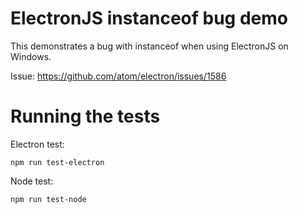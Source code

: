 # ElectronJS instanceof bug demo

This demonstrates a bug with instanceof when using ElectronJS on Windows.

Issue: https://github.com/atom/electron/issues/1586

# Running the tests
Electron test:
```
npm run test-electron
```

Node test:
```
npm run test-node
```
